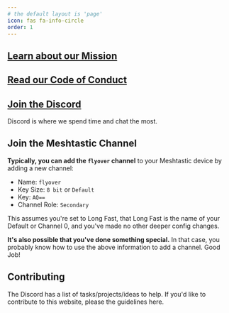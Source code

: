 ```yaml
---
# the default layout is 'page'
icon: fas fa-info-circle
order: 1
---
```


## [Learn about our Mission](/posts/meshtastic-community-mission-and-values/)

## [Read our Code of Conduct](/posts/meshtastic-community-mission-and-values/#-code-of-conduct)

## [Join the Discord](https://discord.gg/5h93pEjTcz)
Discord is where we spend time and chat the most. 

## Join the Meshtastic Channel
**Typically, you can add the `flyover` channel** to your Meshtastic device by adding a new channel:
- Name: `flyover`
- Key Size: `8 bit` or `Default`
- Key: `AQ==`
- Channel Role: `Secondary`

This assumes you're set to Long Fast, that Long Fast is the name of your Default or Channel 0, and you've made no other deeper config changes.

**It's also possible that you've done something special.** In that case, you probably know how to use the above information to add a channel. Good Job!

## Contributing
The Discord has a list of tasks/projects/ideas to help. If you'd like to contribute to this website, please the guidelines here.